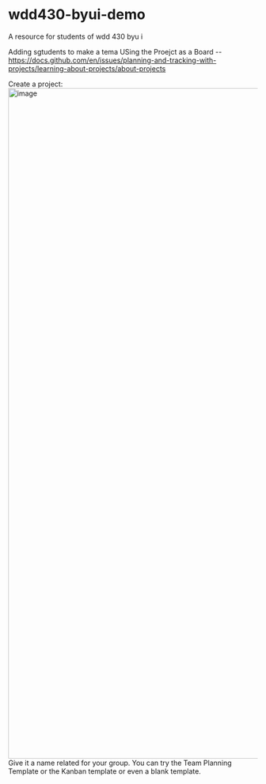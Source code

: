 # wdd430-byui-demo
A resource for students of wdd 430 byu i 



Adding sgtudents to make a tema
USing the Proejct as a Board -- https://docs.github.com/en/issues/planning-and-tracking-with-projects/learning-about-projects/about-projects


Create a project:
<img width="1356" alt="image" src="https://github.com/murffps/wdd430-byui-demo/assets/102767761/e8b7f20a-24cf-4672-b5c1-73bdfbf4a281">
Give it a name related for your group. You can try the Team Planning Template or the Kanban template or even a blank template. 
